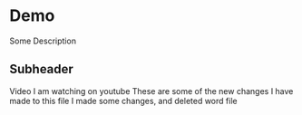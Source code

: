 # Demo
Some Description 

## Subheader 
Video I am watching on youtube 
These are some of the new changes I have made to this file 
I made some changes, and deleted word file 